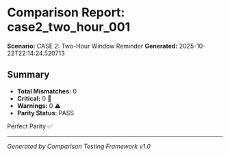 # Comparison Report: case2_two_hour_001
**Scenario:** CASE 2: Two-Hour Window Reminder
**Generated:** 2025-10-22T22:14:24.520713

## Summary
- **Total Mismatches:** 0
- **Critical:** 0 🚨
- **Warnings:** 0 ⚠️
- **Parity Status:** PASS

Perfect Parity ✅

---
*Generated by Comparison Testing Framework v1.0*